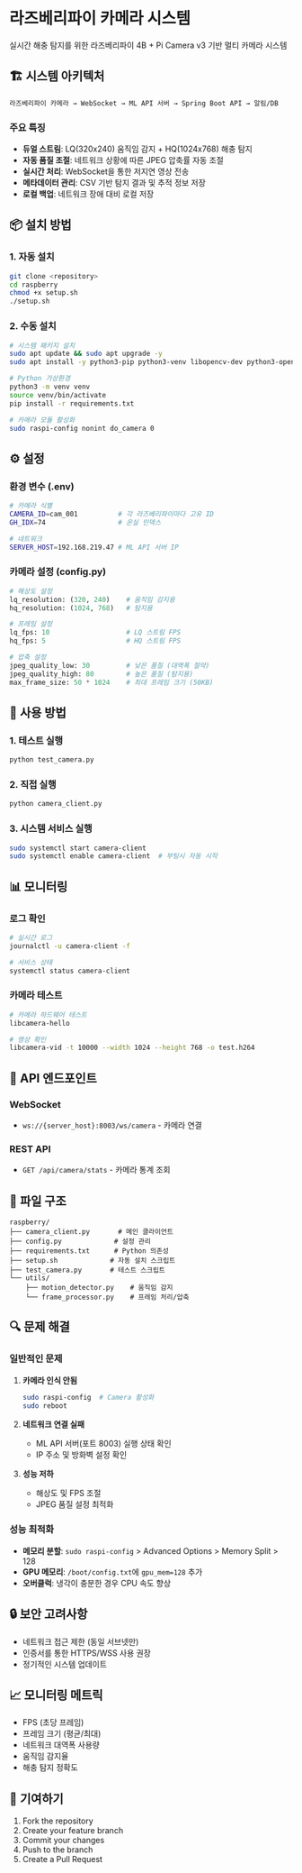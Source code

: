# 라즈베리파이 카메라 시스템

실시간 해충 탐지를 위한 라즈베리파이 4B + Pi Camera v3 기반 멀티 카메라 시스템

## 🏗️ 시스템 아키텍처

```
라즈베리파이 카메라 → WebSocket → ML API 서버 → Spring Boot API → 알림/DB
```

### 주요 특징
- **듀얼 스트림**: LQ(320x240) 움직임 감지 + HQ(1024x768) 해충 탐지
- **자동 품질 조절**: 네트워크 상황에 따른 JPEG 압축률 자동 조절
- **실시간 처리**: WebSocket을 통한 저지연 영상 전송
- **메타데이터 관리**: CSV 기반 탐지 결과 및 추적 정보 저장
- **로컬 백업**: 네트워크 장애 대비 로컬 저장

## 📦 설치 방법

### 1. 자동 설치
```bash
git clone <repository>
cd raspberry
chmod +x setup.sh
./setup.sh
```

### 2. 수동 설치
```bash
# 시스템 패키지 설치
sudo apt update && sudo apt upgrade -y
sudo apt install -y python3-pip python3-venv libopencv-dev python3-opencv python3-picamera2

# Python 가상환경
python3 -m venv venv
source venv/bin/activate
pip install -r requirements.txt

# 카메라 모듈 활성화
sudo raspi-config nonint do_camera 0
```

## ⚙️ 설정

### 환경 변수 (.env)
```bash
# 카메라 식별
CAMERA_ID=cam_001          # 각 라즈베리파이마다 고유 ID
GH_IDX=74                  # 온실 인덱스

# 네트워크
SERVER_HOST=192.168.219.47 # ML API 서버 IP
```

### 카메라 설정 (config.py)
```python
# 해상도 설정
lq_resolution: (320, 240)    # 움직임 감지용
hq_resolution: (1024, 768)   # 탐지용

# 프레임 설정
lq_fps: 10                   # LQ 스트림 FPS
hq_fps: 5                    # HQ 스트림 FPS

# 압축 설정
jpeg_quality_low: 30         # 낮은 품질 (대역폭 절약)
jpeg_quality_high: 80        # 높은 품질 (탐지용)
max_frame_size: 50 * 1024    # 최대 프레임 크기 (50KB)
```

## 🚀 사용 방법

### 1. 테스트 실행
```bash
python test_camera.py
```

### 2. 직접 실행
```bash
python camera_client.py
```

### 3. 시스템 서비스 실행
```bash
sudo systemctl start camera-client
sudo systemctl enable camera-client  # 부팅시 자동 시작
```

## 📊 모니터링

### 로그 확인
```bash
# 실시간 로그
journalctl -u camera-client -f

# 서비스 상태
systemctl status camera-client
```

### 카메라 테스트
```bash
# 카메라 하드웨어 테스트
libcamera-hello

# 영상 확인
libcamera-vid -t 10000 --width 1024 --height 768 -o test.h264
```

## 🔧 API 엔드포인트

### WebSocket
- `ws://{server_host}:8003/ws/camera` - 카메라 연결

### REST API
- `GET /api/camera/stats` - 카메라 통계 조회

## 📁 파일 구조

```
raspberry/
├── camera_client.py       # 메인 클라이언트
├── config.py             # 설정 관리
├── requirements.txt      # Python 의존성
├── setup.sh             # 자동 설치 스크립트
├── test_camera.py       # 테스트 스크립트
└── utils/
    ├── motion_detector.py    # 움직임 감지
    └── frame_processor.py    # 프레임 처리/압축
```

## 🔍 문제 해결

### 일반적인 문제
1. **카메라 인식 안됨**
   ```bash
   sudo raspi-config  # Camera 활성화
   sudo reboot
   ```

2. **네트워크 연결 실패**
   - ML API 서버(포트 8003) 실행 상태 확인
   - IP 주소 및 방화벽 설정 확인

3. **성능 저하**
   - 해상도 및 FPS 조절
   - JPEG 품질 설정 최적화

### 성능 최적화
- **메모리 분할**: `sudo raspi-config` > Advanced Options > Memory Split > 128
- **GPU 메모리**: `/boot/config.txt`에 `gpu_mem=128` 추가
- **오버클럭**: 냉각이 충분한 경우 CPU 속도 향상

## 🔒 보안 고려사항

- 네트워크 접근 제한 (동일 서브넷만)
- 인증서를 통한 HTTPS/WSS 사용 권장
- 정기적인 시스템 업데이트

## 📈 모니터링 메트릭

- FPS (초당 프레임)
- 프레임 크기 (평균/최대)
- 네트워크 대역폭 사용량
- 움직임 감지율
- 해충 탐지 정확도

## 🤝 기여하기

1. Fork the repository
2. Create your feature branch
3. Commit your changes
4. Push to the branch
5. Create a Pull Request
